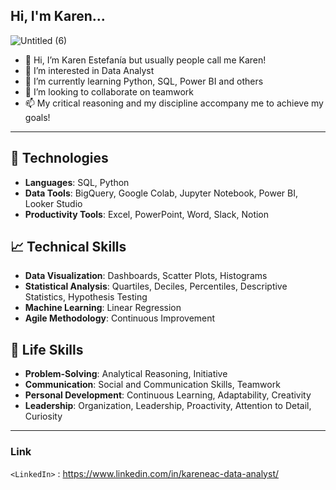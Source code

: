 ## Hi, I'm Karen...


![Untitled (6)](https://github.com/Karen-Aguilar/Karen-Aguilar/assets/151496907/40f5d922-25be-4bee-be8d-005e09ded809)



- 👋 Hi, I’m Karen Estefanía but usually people call me Karen!
- 👀 I’m interested in Data Analyst 
- 🌱 I’m currently learning Python, SQL, Power BI and others 
- 💞️ I’m looking to collaborate on teamwork
- 📫 My critical reasoning and my discipline accompany me to achieve my goals!

---

## 🚀 Technologies

- **Languages**: SQL, Python
- **Data Tools**: BigQuery, Google Colab, Jupyter Notebook, Power BI, Looker Studio
- **Productivity Tools**: Excel, PowerPoint, Word, Slack, Notion

## 📈 Technical Skills

- **Data Visualization**: Dashboards, Scatter Plots, Histograms
- **Statistical Analysis**: Quartiles, Deciles, Percentiles, Descriptive Statistics, Hypothesis Testing
- **Machine Learning**: Linear Regression
- **Agile Methodology**: Continuous Improvement

## 🌟 Life Skills

- **Problem-Solving**: Analytical Reasoning, Initiative
- **Communication**: Social and Communication Skills, Teamwork
- **Personal Development**: Continuous Learning, Adaptability, Creativity
- **Leadership**: Organization, Leadership, Proactivity, Attention to Detail, Curiosity


---
### Link

`<LinkedIn>` : <https://www.linkedin.com/in/kareneac-data-analyst/>


<!---
Karen-Aguilar/Karen-Aguilar is a ✨ special ✨ repository because its `README.md` (this file) appears on your GitHub profile.
You can click the Preview link to take a look at your changes.
--->
